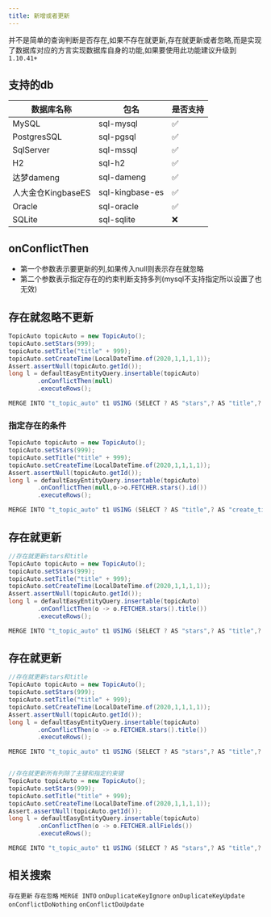 ```yaml
---
title: 新增或者更新
---
```

并不是简单的查询判断是否存在,如果不存在就更新,存在就更新或者忽略,而是实现了数据库对应的方言实现数据库自身的功能,如果要使用此功能建议升级到`1.10.41+`

## 支持的db

数据库名称  | 包名  | 是否支持
--- | --- | ---  
MySQL | sql-mysql  | ✅
PostgresSQL | sql-pgsql  | ✅
SqlServer | sql-mssql  | ✅
H2 | sql-h2  | ✅
达梦dameng | sql-dameng  | ✅
人大金仓KingbaseES | sql-kingbase-es  | ✅
Oracle | sql-oracle  | ✅
SQLite | sql-sqlite  | ❌

## onConflictThen
- 第一个参数表示要更新的列,如果传入null则表示存在就忽略
- 第二个参数表示指定存在的约束判断支持多列(mysql不支持指定所以设置了也无效)

## 存在就忽略不更新

```java
TopicAuto topicAuto = new TopicAuto();
topicAuto.setStars(999);
topicAuto.setTitle("title" + 999);
topicAuto.setCreateTime(LocalDateTime.of(2020,1,1,1,1));
Assert.assertNull(topicAuto.getId());
long l = defaultEasyEntityQuery.insertable(topicAuto)
        .onConflictThen(null)
        .executeRows();

MERGE INTO "t_topic_auto" t1 USING (SELECT ? AS "stars",? AS "title",? AS "create_time" FROM DUAL ) t2 ON (t1."id" = t2."id") WHEN NOT MATCHED THEN INSERT ("stars","title","create_time") VALUES (t2."stars",t2."title",t2."create_time")
```

### 指定存在的条件
```java
TopicAuto topicAuto = new TopicAuto();
topicAuto.setStars(999);
topicAuto.setTitle("title" + 999);
topicAuto.setCreateTime(LocalDateTime.of(2020,1,1,1,1));
Assert.assertNull(topicAuto.getId());
long l = defaultEasyEntityQuery.insertable(topicAuto)
        .onConflictThen(null,o->o.FETCHER.stars().id())
        .executeRows();

MERGE INTO "t_topic_auto" t1 USING (SELECT ? AS "title",? AS "create_time" FROM DUAL ) t2 ON (t1."stars" = t2."stars" AND t1."id" = t2."id") WHEN NOT MATCHED THEN INSERT ("title","create_time") VALUES (t2."title",t2."create_time")
```

## 存在就更新

```java
//存在就更新stars和title
TopicAuto topicAuto = new TopicAuto();
topicAuto.setStars(999);
topicAuto.setTitle("title" + 999);
topicAuto.setCreateTime(LocalDateTime.of(2020,1,1,1,1));
Assert.assertNull(topicAuto.getId());
long l = defaultEasyEntityQuery.insertable(topicAuto)
        .onConflictThen(o -> o.FETCHER.stars().title())
        .executeRows();

MERGE INTO "t_topic_auto" t1 USING (SELECT ? AS "stars",? AS "title",? AS "create_time" FROM DUAL ) t2 ON (t1."id" = t2."id") WHEN MATCHED THEN UPDATE SET t1."stars" = t2."stars",t1."title" = t2."title" WHEN NOT MATCHED THEN INSERT ("stars","title","create_time") VALUES (t2."stars",t2."title",t2."create_time")
```

## 存在就更新

```java
//存在就更新stars和title
TopicAuto topicAuto = new TopicAuto();
topicAuto.setStars(999);
topicAuto.setTitle("title" + 999);
topicAuto.setCreateTime(LocalDateTime.of(2020,1,1,1,1));
Assert.assertNull(topicAuto.getId());
long l = defaultEasyEntityQuery.insertable(topicAuto)
        .onConflictThen(o -> o.FETCHER.stars().title())
        .executeRows();

MERGE INTO "t_topic_auto" t1 USING (SELECT ? AS "stars",? AS "title",? AS "create_time" FROM DUAL ) t2 ON (t1."id" = t2."id") WHEN MATCHED THEN UPDATE SET t1."stars" = t2."stars",t1."title" = t2."title" WHEN NOT MATCHED THEN INSERT ("stars","title","create_time") VALUES (t2."stars",t2."title",t2."create_time")


//存在就更新所有列除了主键和指定约束键
TopicAuto topicAuto = new TopicAuto();
topicAuto.setStars(999);
topicAuto.setTitle("title" + 999);
topicAuto.setCreateTime(LocalDateTime.of(2020,1,1,1,1));
Assert.assertNull(topicAuto.getId());
long l = defaultEasyEntityQuery.insertable(topicAuto)
        .onConflictThen(o -> o.FETCHER.allFields())
        .executeRows();

MERGE INTO "t_topic_auto" t1 USING (SELECT ? AS "stars",? AS "title",? AS "create_time" FROM DUAL ) t2 ON (t1."id" = t2."id") WHEN MATCHED THEN UPDATE SET t1."stars" = t2."stars",t1."title" = t2."title",t1."create_time" = t2."create_time" WHEN NOT MATCHED THEN INSERT ("stars","title","create_time") VALUES (t2."stars",t2."title",t2."create_time")
```


## 相关搜索
`存在更新` `存在忽略` `MERGE INTO` `onDuplicateKeyIgnore` `onDuplicateKeyUpdate` `onConflictDoNothing` `onConflictDoUpdate`